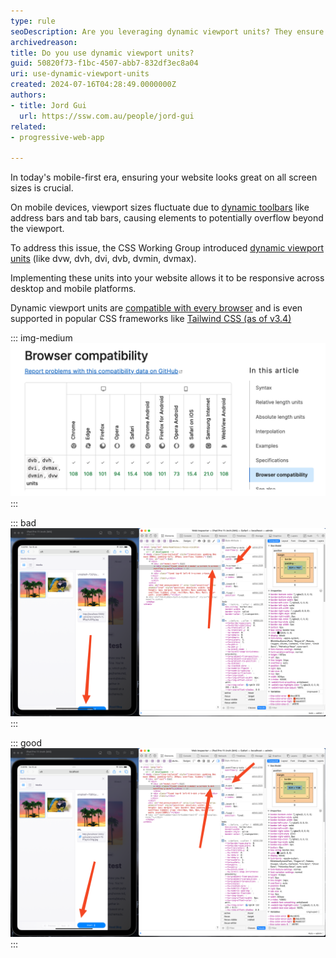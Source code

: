 ```yaml
---
type: rule
seoDescription: Are you leveraging dynamic viewport units? They ensure your website remains responsive across a range of screen sizes.
archivedreason:
title: Do you use dynamic viewport units?
guid: 50820f73-f1bc-4507-abb7-832df3ec8a04
uri: use-dynamic-viewport-units
created: 2024-07-16T04:28:49.0000000Z
authors: 
- title: Jord Gui
  url: https://ssw.com.au/people/jord-gui
related:
- progressive-web-app

---
```

In today's mobile-first era, ensuring your website looks great on all screen sizes is crucial. 

On mobile devices, viewport sizes fluctuate due to [dynamic toolbars](https://web.dev/blog/viewport-units#the-need-for-new-viewport-units) like address bars and tab bars, causing elements to potentially overflow beyond the viewport.

To address this issue, the CSS Working Group introduced [dynamic viewport units](https://developer.mozilla.org/en-US/docs/Web/CSS/length#dynamic) (like dvw, dvh, dvi, dvb, dvmin, dvmax).

Implementing these units into your website allows it to be responsive across desktop and mobile platforms.

<!--endintro-->

Dynamic viewport units are [compatible with every browser](https://developer.mozilla.org/en-US/docs/Web/CSS/length#browser_compatibility) and is even supported in popular CSS frameworks like [Tailwind CSS (as of v3.4)](https://tailwindcss.com/blog/tailwindcss-v3-4#dynamic-viewport-units)

::: img-medium
![Figure: Browser compatibility list for dynamic viewport units](dvu-browser-compatibility.png)
:::

::: bad  
![Figure: Bad example - TinaCMS media manager window overflowing when open on iPadOS Safari when using view height](dvu-bad-example.png)  
:::

::: good  
![Figure: Good example TinaCMS media manager window responding properly when open on iPadOS Safari when using dynamic view height](dvu-good-example.png)  
:::
